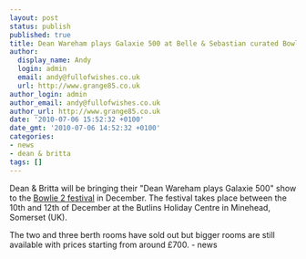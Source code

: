 ```yaml
---
layout: post
status: publish
published: true
title: Dean Wareham plays Galaxie 500 at Belle & Sebastian curated Bowlie 2
author:
  display_name: Andy
  login: admin
  email: andy@fullofwishes.co.uk
  url: http://www.grange85.co.uk
author_login: admin
author_email: andy@fullofwishes.co.uk
author_url: http://www.grange85.co.uk
date: '2010-07-06 15:52:32 +0100'
date_gmt: '2010-07-06 14:52:32 +0100'
categories:
- news
- dean & britta
tags: []
---
```

<div>Dean &amp; Britta will be bringing their &quot;Dean Wareham plays Galaxie 500&quot; show to the <a href="http://www.atpfestival.com/events/bowlie2.php">Bowlie 2 festival</a> in December. The festival takes place between the 10th and 12th of December at the Butlins Holiday Centre in Minehead, Somerset (UK).
<p /> The two and three berth rooms have sold out but <span class="removed_link" title="http://www.seetickets.com/see/price.asp?code=453818&amp;userid=%7BBD1A2665-FE5A-4CF4-BA03-2AFA508D0A05%7D&amp;filler1=see&amp;filler2=art-srch">bigger rooms are still available with prices starting from around £700</span>.
- news
</p></div>
